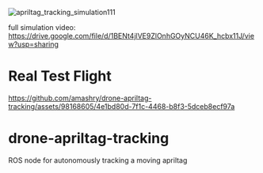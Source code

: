 ![apriltag_tracking_simulation111](https://github.com/amashry/drone-apriltag-tracking/assets/98168605/edb0ec1d-e823-4755-9bbb-bb38ebbbe4b3)

full simulation video: https://drive.google.com/file/d/1BENt4jlVE9ZlOnhGOyNCU46K_hcbx11J/view?usp=sharing

# Real Test Flight 


https://github.com/amashry/drone-apriltag-tracking/assets/98168605/4e1bd80d-7f1c-4468-b8f3-5dceb8ecf97a


# drone-apriltag-tracking
ROS node for autonomously tracking a moving apriltag 
